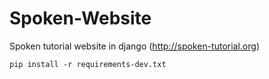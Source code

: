Spoken-Website
==============

Spoken tutorial website in django (http://spoken-tutorial.org)


```
pip install -r requirements-dev.txt
```
